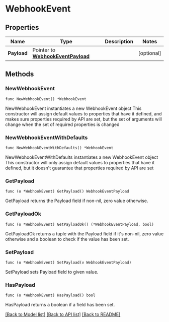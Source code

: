 # WebhookEvent

## Properties

Name | Type | Description | Notes
------------ | ------------- | ------------- | -------------
**Payload** | Pointer to [**WebhookEventPayload**](WebhookEventPayload.md) |  | [optional] 

## Methods

### NewWebhookEvent

`func NewWebhookEvent() *WebhookEvent`

NewWebhookEvent instantiates a new WebhookEvent object
This constructor will assign default values to properties that have it defined,
and makes sure properties required by API are set, but the set of arguments
will change when the set of required properties is changed

### NewWebhookEventWithDefaults

`func NewWebhookEventWithDefaults() *WebhookEvent`

NewWebhookEventWithDefaults instantiates a new WebhookEvent object
This constructor will only assign default values to properties that have it defined,
but it doesn't guarantee that properties required by API are set

### GetPayload

`func (o *WebhookEvent) GetPayload() WebhookEventPayload`

GetPayload returns the Payload field if non-nil, zero value otherwise.

### GetPayloadOk

`func (o *WebhookEvent) GetPayloadOk() (*WebhookEventPayload, bool)`

GetPayloadOk returns a tuple with the Payload field if it's non-nil, zero value otherwise
and a boolean to check if the value has been set.

### SetPayload

`func (o *WebhookEvent) SetPayload(v WebhookEventPayload)`

SetPayload sets Payload field to given value.

### HasPayload

`func (o *WebhookEvent) HasPayload() bool`

HasPayload returns a boolean if a field has been set.


[[Back to Model list]](../README.md#documentation-for-models) [[Back to API list]](../README.md#documentation-for-api-endpoints) [[Back to README]](../README.md)


